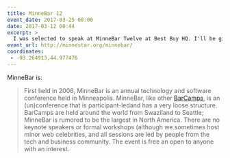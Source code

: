 ```yaml
---
title: MinneBar 12
event_date: 2017-03-25 08:00
date: 2017-03-12 00:44
excerpt: >
  I was selected to speak at MinneBar Twelve at Best Buy HQ. I'll be giving a talk called *Let's Learn CSS Grid* on what it is and why to use it.
event_url: http://minnestar.org/minnebar/
coordinates:
 - -93.264913,44.977476
---
```


MinneBar is:

> First held in 2006, MinneBar is an annual technology and software conference held in Minneapolis.  MinneBar, like other [BarCamps](http://en.wikipedia.org/wiki/BarCamp), is an (un)conference that is participant-ledand has a very loose structure.  BarCamps are held around the world from Swaziland to Seattle; MinneBar is rumored to be the largest in North America.  There are no keynote speakers or formal workshops (although we sometimes host minor web celebrities, and all sessions are led by people from the tech and business community.  The event is free an open to anyone with an interest.
